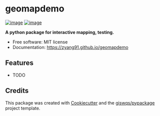 # geomapdemo


[![image](https://img.shields.io/pypi/v/geomapdemo.svg)](https://pypi.python.org/pypi/geomapdemo)
[![image](https://img.shields.io/conda/vn/conda-forge/geomapdemo.svg)](https://anaconda.org/conda-forge/geomapdemo)


**A python package for interactive mapping, testing.**


-   Free software: MIT license
-   Documentation: https://zyang91.github.io/geomapdemo
    

## Features

-   TODO

## Credits

This package was created with [Cookiecutter](https://github.com/cookiecutter/cookiecutter) and the [giswqs/pypackage](https://github.com/giswqs/pypackage) project template.
